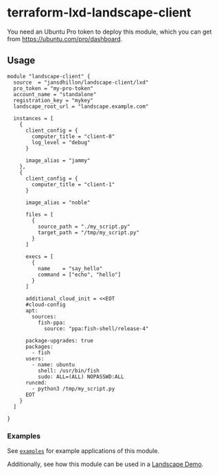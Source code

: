 # terraform-lxd-landscape-client

You need an Ubuntu Pro token to deploy this module, which you can get from <https://ubuntu.com/pro/dashboard>.

## Usage

```hcl
module "landscape-client" {
  source  = "jansdhillon/landscape-client/lxd"
  pro_token = "my-pro-token"
  account_name = "standalone"
  registration_key = "mykey"
  landscape_root_url = "landscape.example.com"

  instances = [
    {
      client_config = {
        computer_title = "client-0"
        log_level = "debug"
      }

      image_alias = "jammy"
    },
    {
      client_config = {
        computer_title = "client-1"
      }

      image_alias = "noble"

      files = [
        {
          source_path = "./my_script.py"
          target_path = "/tmp/my_script.py"
        }
      ]

      execs = [
        {
          name    = "say_hello"
          command = ["echo", "hello"]
        }
      ]

      additional_cloud_init = <<EOT
      #cloud-config
      apt:
        sources:
          fish-ppa:
            source: "ppa:fish-shell/release-4"

      package-upgrades: true
      packages:
        - fish
      users:
        - name: ubuntu
          shell: /usr/bin/fish
          sudo: ALL=(ALL) NOPASSWD:ALL
      runcmd:
        - python3 /tmp/my_script.py
      EOT
    }
  ]

}
```

### Examples

See [`examples`](https://github.com/jansdhillon/terraform-lxd-landscape-client/tree/main/examples) for example applications of this module.

Additionally, see how this module can be used in a [Landscape Demo](https://github.com/jansdhillon/landscape-demo/blob/main/client/main.tf).
